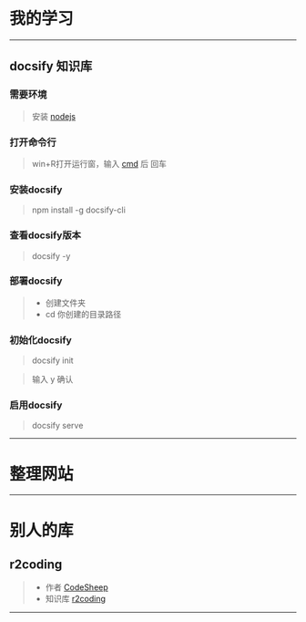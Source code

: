 # 我的学习
---
## docsify 知识库
### 需要环境
> 安装 [nodejs](https://nodejs.org/en/)

### 打开命令行
> win+R打开运行窗，输入 [cmd](https://baike.baidu.com/item/%E5%91%BD%E4%BB%A4%E6%8F%90%E7%A4%BA%E7%AC%A6?fromtitle=CMD&fromid=1193011) 后 回车 

### 安装docsify
>  npm install -g docsify-cli

### 查看docsify版本
> docsify -y

### 部署docsify
> - 创建文件夹 
> - cd 你创建的目录路径

### 初始化docsify
> docsify init

> 输入 y 确认


### 启用docsify
> docsify serve

---
# 整理网站


---

# 别人的库
## r2coding
> - 作者 [CodeSheep](https://space.bilibili.com/384068749)
> - 知识库 [r2coding](https://r2coding.com/#/)

---